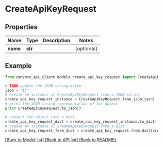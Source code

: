 # CreateApiKeyRequest


## Properties

Name | Type | Description | Notes
------------ | ------------- | ------------- | -------------
**name** | **str** |  | [optional] 

## Example

```python
from convore_api_client.models.create_api_key_request import CreateApiKeyRequest

# TODO update the JSON string below
json = "{}"
# create an instance of CreateApiKeyRequest from a JSON string
create_api_key_request_instance = CreateApiKeyRequest.from_json(json)
# print the JSON string representation of the object
print CreateApiKeyRequest.to_json()

# convert the object into a dict
create_api_key_request_dict = create_api_key_request_instance.to_dict()
# create an instance of CreateApiKeyRequest from a dict
create_api_key_request_form_dict = create_api_key_request.from_dict(create_api_key_request_dict)
```
[[Back to Model list]](../README.md#documentation-for-models) [[Back to API list]](../README.md#documentation-for-api-endpoints) [[Back to README]](../README.md)


